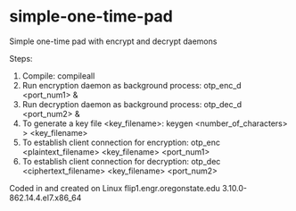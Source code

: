 # simple-one-time-pad
Simple one-time pad with encrypt and decrypt daemons

Steps:
1. Compile: compileall
2. Run encryption daemon as background process: otp_enc_d <port_num1> &
3. Run decryption daemon as background process: otp_dec_d <port_num2> &
4. To generate a key file <key_filename>: keygen <number_of_characters> > <key_filename>
5. To establish client connection for encryption: otp_enc <plaintext_filename> <key_filename> <port_num1>
6. To establish client connection for decryption: otp_dec <ciphertext_filename> <key_filename> <port_num2>

Coded in and created on Linux flip1.engr.oregonstate.edu 3.10.0-862.14.4.el7.x86_64

